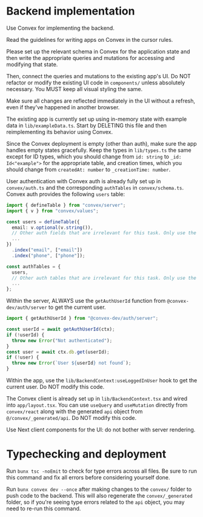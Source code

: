 # Backend implementation

Use Convex for implementing the backend.

Read the guidelines for writing apps on Convex in the cursor rules.

Please set up the relevant schema in Convex for the application state
and then write the appropriate queries and mutations for accessing and
modifying that state.

Then, connect the queries and mutations to the existing app's UI. Do NOT
refactor or modify the existing UI code in `components/` unless absolutely
necessary. You MUST keep all visual styling the same.

Make sure all changes are reflected immediately in the UI without a refresh,
even if they've happened in another browser.

The existing app is currently set up using in-memory state with example data in
`lib/exampleData.ts`. Start by DELETING this file and then reimplementing its
behavior using Convex.

Since the Convex deployment is empty (other than auth), make sure the
app handles empty states gracefully. Keep the types in `lib/types.ts` the same except
for ID types, which you should change from `id: string` to `_id: Id<"example">`
for the appropriate table, and creation times, which you should change from
`createdAt: number` to `_creationTime: number`.

User authentication with Convex auth is already fully set up in `convex/auth.ts` and the corresponding `authTables` in `convex/schema.ts`. Convex auth provides the following `users` table:

```ts
import { defineTable } from "convex/server";
import { v } from "convex/values";

const users = defineTable({
  email: v.optional(v.string()),
  // Other auth fields that are irrelevant for this task. Only use the `email` field.
  ...
})
  .index("email", ["email"])
  .index("phone", ["phone"]);

const authTables = {
  users,
  // Other auth tables that are irrelevant for this task. Only use the `users` table.
  ...
};
```

Within the server, ALWAYS use the `getAuthUserId` function from `@convex-dev/auth/server` to get the current user.

```ts
import { getAuthUserId } from "@convex-dev/auth/server";

const userId = await getAuthUserId(ctx);
if (!userId) {
  throw new Error("Not authenticated");
}
const user = await ctx.db.get(userId);
if (!user) {
  throw new Error(`User ${userId} not found`);
}
```

Within the app, use the `lib/BackendContext:useLoggedInUser` hook to get the current user. Do NOT modify this code.

The Convex client is already set up in `lib/BackendContext.tsx` and wired into `app/layout.tsx`. You can use `useQuery` and `useMutation` directly from `convex/react` along with the generated `api` object from `@/convex/_generated/api`. Do NOT modify this code.

Use Next client components for the UI: do not bother with server rendering.

# Typechecking and deployment

Run `bunx tsc -noEmit` to check for type errors across all files. Be sure to run
this command and fix all errors before considering yourself done.

Run `bunx convex dev --once` after making changes to the `convex/` folder to
push code to the backend. This will also regenerate the `convex/_generated`
folder, so if you're seeing type errors related to the `api` object, you may
need to re-run this command.
